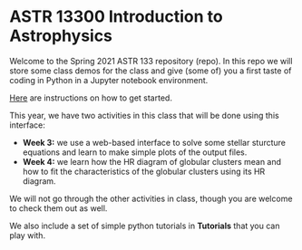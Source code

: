# ASTR 13300 Introduction to Astrophysics

Welcome to the Spring 2021 ASTR 133 repository (repo). In this repo we will store some class demos for the class and give (some of) you a first taste of coding in Python in a Jupyter notebook environment.

[Here](Setting_up_on_midway_and_jupyter.pdf) are instructions on how to get started. 

This year, we have two activities in this class that will be done using this interface: 
* **Week 3:** we use a web-based interface to solve some stellar sturcture equations and learn to make simple plots of the output files.
* **Week 4:** we learn how the HR diagram of globular clusters mean and how to fit the characteristics of the globular clusters using its HR diagram. 

We will not go through the other activities in class, though you are welcome to check them out as well.

We also include a set of simple python tutorials in **Tutorials** that you can play with.
